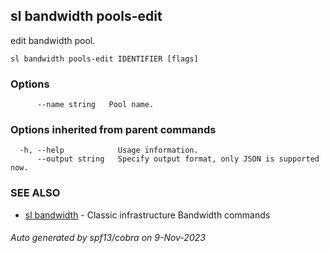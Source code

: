 ## sl bandwidth pools-edit

edit bandwidth pool. 

```
sl bandwidth pools-edit IDENTIFIER [flags]
```

### Options

```
      --name string   Pool name.
```

### Options inherited from parent commands

```
  -h, --help            Usage information.
      --output string   Specify output format, only JSON is supported now.
```

### SEE ALSO

* [sl bandwidth](sl_bandwidth.md)	 - Classic infrastructure Bandwidth commands

###### Auto generated by spf13/cobra on 9-Nov-2023
